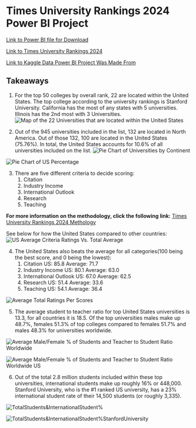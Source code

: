 # Times University Rankings 2024 Power BI Project

[Link to Power BI file for Download](https://github.com/Chazzledazzle13/TimesUniversityRankings/blob/main/Times-University-2024-Rankings-PowerBI.pbix)

[Link to Times University Rankings 2024](https://www.timeshighereducation.com/world-university-rankings/2024/world-ranking)

[Link to Kaggle Data Power BI Project Was Made From](https://www.kaggle.com/datasets/ddosad/timesworlduniversityrankings2024/code)

## Takeaways

1. For the top 50 colleges by overall rank, 22 are located within the United States. The top college according to the university rankings is Stanford University. California has the most of any states with 5 universities. Illinois has the 2nd most with 3 Universities. 
![Map of the 22 Universities that are located within the United States](US-Top-50-Colleges.JPG)

2. Out of the 945 universities included in the list, 132 are located in North America. Out of those 132, 100 are located in the United States (75.76%). In total, the United States accounts for 10.6% of all universities included on the list.
![Pie Chart of Universities by Continent](Top-University-by-Continent.JPG)


![Pie Chart of US Percentage](US-By-Continent.JPG)

3. There are five different criteria to decide scoring:
   1. Citation
   2. Industry Income
   3. International Outlook
   4. Research
   5. Teaching
  
**For more information on the methodology, click the following link:** [Times University Rankings 2024 Methology](https://www.timeshighereducation.com/world-university-rankings/world-university-rankings-2024-methodology)

See below for how the United States compared to other countries: 
![US Average Criteria Ratings Vs. Total Average](Average-Scores-US-Vs-Total.JPG)



4. The United States also beats the average for all categories(100 being the best score, and 0 being the lowest):
   1. Citation
      US: 85.8  Average: 71.7
   2. Industry Income
      US: 80.1  Average: 63.0
   3. International Outlook
      US: 67.0  Average: 62.5
   4. Research
      US: 51.4  Average: 33.6
   5. Teaching
      US: 54.1  Average: 36.4
      
![Average Total Ratings Per Scores](Average-Ratings-For-Scores.JPG)

5. The average student to teacher ratio for top United States universities is 13.3, for all countries it is 18.5. Of the top universities males make up 48.7%, females 51.3% of top colleges compared to females 51.7% and males 48.3% for universities worldwide.

![Average Male/Female % of Students and Teacher to Student Ratio Worldwide](MaleFemale-and-StudentTeacherRatio-All.JPG)

![Average Male/Female % of Students and Teacher to Student Ratio Worldwide US](US-Ratios.JPG)

6. Out of the total 2.8 million students included within these top universities, international students make up roughly 16% or 448,000. Stanford University, who is the #1 ranked US university, has a 23% international student rate of their 14,500 students (or roughly 3,335).

![TotalStudents&InternationalStudent%](International-Students-and-Total.JPG)

![TotalStudents&InternationalStudent%StanfordUniversity](Stanford-International-Students-and-Total.JPG)
